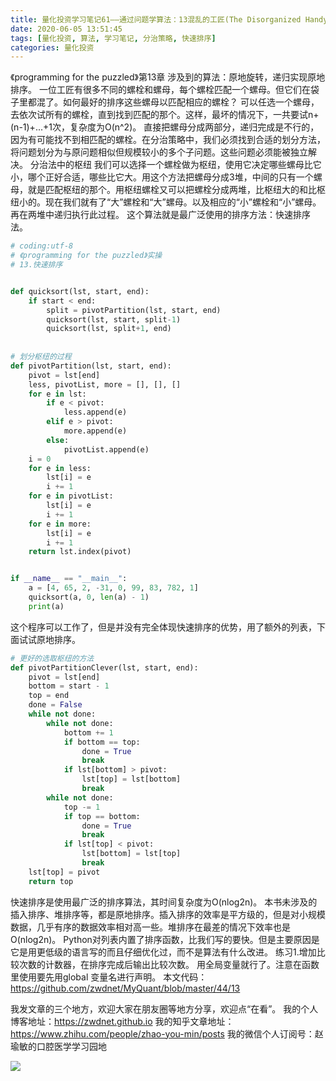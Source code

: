 ```yaml
---
title: 量化投资学习笔记61——通过问题学算法：13混乱的工匠(The Disorganized Handyman)
date: 2020-06-05 13:51:45
tags: [量化投资, 算法, 学习笔记, 分治策略, 快速排序]
categories: 量化投资
---
```

《programming for the puzzled》第13章
涉及到的算法：原地旋转，递归实现原地排序。
一位工匠有很多不同的螺栓和螺母，每个螺栓匹配一个螺母。但它们在袋子里都混了。如何最好的排序这些螺母以匹配相应的螺栓？
可以任选一个螺母，去依次试所有的螺栓，直到找到匹配的那个。这样，最坏的情况下，一共要试n+(n-1)+...+1次，复杂度为O(n^2)。
直接把螺母分成两部分，递归完成是不行的，因为有可能找不到相匹配的螺栓。在分治策略中，我们必须找到合适的划分方法，将问题划分为与原问题相似但规模较小的多个子问题。这些问题必须能被独立解决。
分治法中的枢纽
我们可以选择一个螺栓做为枢纽，使用它决定哪些螺母比它小，哪个正好合适，哪些比它大。用这个方法把螺母分成3堆，中间的只有一个螺母，就是匹配枢纽的那个。用枢纽螺栓又可以把螺栓分成两堆，比枢纽大的和比枢纽小的。现在我们就有了“大”螺栓和“大”螺母。以及相应的“小”螺栓和“小”螺母。再在两堆中递归执行此过程。
这个算法就是最广泛使用的排序方法：快速排序法。
```python
# coding:utf-8
# 《programming for the puzzled》实操
# 13.快速排序


def quicksort(lst, start, end):
    if start < end:
        split = pivotPartition(lst, start, end)
        quicksort(lst, start, split-1)
        quicksort(lst, split+1, end)
       
       
# 划分枢纽的过程
def pivotPartition(lst, start, end):
    pivot = lst[end]
    less, pivotList, more = [], [], []
    for e in lst:
        if e < pivot:
            less.append(e)
        elif e > pivot:
            more.append(e)
        else:
            pivotList.append(e)
    i = 0
    for e in less:
        lst[i] = e
        i += 1
    for e in pivotList:
        lst[i] = e
        i += 1
    for e in more:
        lst[i] = e
        i += 1
    return lst.index(pivot)


if __name__ == "__main__":
    a = [4, 65, 2, -31, 0, 99, 83, 782, 1]
    quicksort(a, 0, len(a) - 1)
    print(a)
```
这个程序可以工作了，但是并没有完全体现快速排序的优势，用了额外的列表，下面试试原地排序。
```python
# 更好的选取枢纽的方法
def pivotPartitionClever(lst, start, end):
    pivot = lst[end]
    bottom = start - 1
    top = end
    done = False
    while not done:
        while not done:
            bottom += 1
            if bottom == top:
                done = True
                break
            if lst[bottom] > pivot:
                lst[top] = lst[bottom]
                break
        while not done:
            top -= 1
            if top == bottom:
                done = True
                break
            if lst[top] < pivot:
                lst[bottom] = lst[top]
                break
    lst[top] = pivot
    return top
```
快速排序是使用最广泛的排序算法，其时间复杂度为O(nlog2n)。
本书未涉及的插入排序、堆排序等，都是原地排序。插入排序的效率是平方级的，但是对小规模数据，几乎有序的数据效率相对高一些。堆排序在最差的情况下效率也是O(nlog2n)。
Python对列表内置了排序函数，比我们写的要快。但是主要原因是它是用更低级的语言写的而且仔细优化过，而不是算法有什么改进。
练习1.增加比较次数的计数器，在排序完成后输出比较次数。
用全局变量就行了。注意在函数里使用要先用global 变量名进行声明。
本文代码：https://github.com/zwdnet/MyQuant/blob/master/44/13


我发文章的三个地方，欢迎大家在朋友圈等地方分享，欢迎点“在看”。
我的个人博客地址：https://zwdnet.github.io
我的知乎文章地址： https://www.zhihu.com/people/zhao-you-min/posts
我的微信个人订阅号：赵瑜敏的口腔医学学习园地


![](https://zymblog-1258069789.cos.ap-chengdu.myqcloud.com/other/wx.jpg)